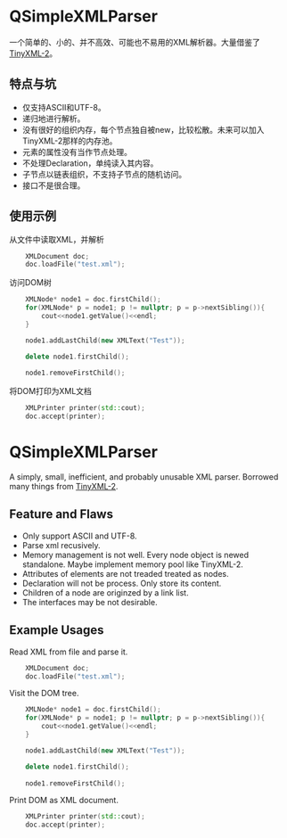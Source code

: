 # QSimpleXMLParser
一个简单的、小的、并不高效、可能也不易用的XML解析器。大量借鉴了[TinyXML-2](https://github.com/leethomason/tinyxml2)。  

## 特点与坑
* 仅支持ASCII和UTF-8。
* 递归地进行解析。
* 没有很好的组织内存，每个节点独自被new，比较松散。未来可以加入TinyXML-2那样的内存池。
* 元素的属性没有当作节点处理。
* 不处理Declaration，单纯读入其内容。
* 子节点以链表组织，不支持子节点的随机访问。
* 接口不是很合理。

## 使用示例
从文件中读取XML，并解析
```c++
    XMLDocument doc;
    doc.loadFile("test.xml");
```
访问DOM树
```c++
    XMLNode* node1 = doc.firstChild();
    for(XMLNode* p = node1; p != nullptr; p = p->nextSibling()){
        cout<<node1.getValue()<<endl;
    }

    node1.addLastChild(new XMLText("Test"));

    delete node1.firstChild();
    
    node1.removeFirstChild();
```
将DOM打印为XML文档
```c++
    XMLPrinter printer(std::cout);
    doc.accept(printer);
```

# QSimpleXMLParser
A simply, small, inefficient, and probably unusable XML parser. Borrowed many things from [TinyXML-2](https://github.com/leethomason/tinyxml2).  

## Feature and Flaws
* Only support ASCII and UTF-8.
* Parse xml recusively.
* Memory management is not well. Every node object is newed standalone. Maybe implement memory pool like TinyXML-2.
* Attributes of elements are not treaded treated as nodes.
* Declaration will not be process. Only store its content.
* Children of a node are originzed by a link list.
* The interfaces may be not desirable.

## Example Usages
Read XML from file and parse it.
```c++
    XMLDocument doc;
    doc.loadFile("test.xml");
```
Visit the DOM tree.
```c++
    XMLNode* node1 = doc.firstChild();
    for(XMLNode* p = node1; p != nullptr; p = p->nextSibling()){
        cout<<node1.getValue()<<endl;
    }

    node1.addLastChild(new XMLText("Test"));

    delete node1.firstChild();
    
    node1.removeFirstChild();
```
Print DOM as XML document.
```c++
    XMLPrinter printer(std::cout);
    doc.accept(printer);
```